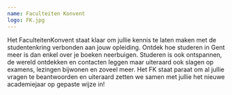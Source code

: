 ```yaml
---
name: Faculteiten Konvent
logo: FK.jpg
---
```

Het FaculteitenKonvent staat klaar om jullie kennis te laten maken met de studentenkring verbonden aan jouw opleiding. Ontdek hoe studeren in Gent meer is dan enkel over je boeken neerbuigen. Studeren is ook ontspannen, de wereld ontdekken en contacten leggen maar uiteraard ook slagen op examens, lezingen bijwonen en zoveel meer.  Het FK staat paraat om al jullie vragen te beantwoorden en uiteraard zetten we samen met jullie het nieuwe academiejaar op gepaste wijze in!